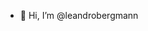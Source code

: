 - 👋 Hi, I’m @leandrobergmann

<!---
leandrobergmann/leandrobergmann is a ✨ special ✨ repository because its `README.md` (this file) appears on your GitHub profile.
You can click the Preview link to take a look at your changes.
--->
